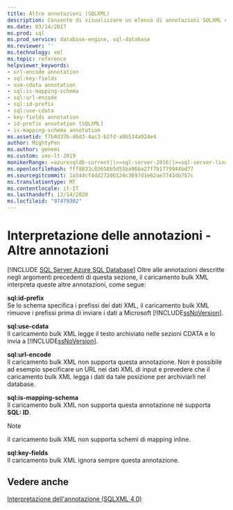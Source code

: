 ```yaml
---
title: Altre annotazioni (SQLXML)
description: Consente di visualizzare un elenco di annotazioni SQLXML con una descrizione del modo in cui ognuno viene interpretato dal caricamento bulk XML.
ms.date: 03/14/2017
ms.prod: sql
ms.prod_service: database-engine, sql-database
ms.reviewer: ''
ms.technology: xml
ms.topic: reference
helpviewer_keywords:
- url-encode annotation
- sql:key-fields
- use-cdata annotation
- sql:is-mapping-schema
- sql:url-encode
- sql:id-prefix
- sql:use-cdata
- key-fields annotation
- id-prefix annotation [SQLXML]
- is-mapping-schema annotation
ms.assetid: f7b4d37b-d6d3-4ac3-b2fd-a0b534a924e4
author: MightyPen
ms.author: genemi
ms.custom: seo-lt-2019
monikerRange: =azuresqldb-current||>=sql-server-2016||>=sql-server-linux-2017||=azuresqldb-mi-current
ms.openlocfilehash: fff8833c03658b5d55ba96ba27f7b1779944bd77
ms.sourcegitcommit: 1a544cf4dd2720b124c3697d1e62ae7741db757c
ms.translationtype: MT
ms.contentlocale: it-IT
ms.lasthandoff: 12/14/2020
ms.locfileid: "97479302"
---
```

# <a name="annotation-interpretation---other-annotations"></a>Interpretazione delle annotazioni - Altre annotazioni
[!INCLUDE [SQL Server Azure SQL Database](../../../includes/applies-to-version/sql-asdb.md)]
  Oltre alle annotazioni descritte negli argomenti precedenti di questa sezione, il caricamento bulk XML interpreta queste altre annotazioni, come segue:  
  
 **sql:id-prefix**  
 Se lo schema specifica i prefissi dei dati XML, il caricamento bulk XML rimuove i prefissi prima di inviare i dati a Microsoft [!INCLUDE[ssNoVersion](../../../includes/ssnoversion-md.md)].  
  
 **sql:use-cdata**  
 Il caricamento bulk XML legge il testo archiviato nelle sezioni CDATA e lo invia a [!INCLUDE[ssNoVersion](../../../includes/ssnoversion-md.md)].  
  
 **sql:url-encode**  
 Il caricamento bulk XML non supporta questa annotazione. Non è possibile ad esempio specificare un URL nei dati XML di input e prevedere che il caricamento bulk XML legga i dati da tale posizione per archiviarli nel database.  
  
 **sql:is-mapping-schema**  
 Il caricamento bulk XML non supporta questa annotazione né supporta **SQL: ID**.  
  
> [!NOTE]  
>  Il caricamento bulk XML non supporta schemi di mapping inline.  
  
 **sql:key-fields**  
 Il caricamento bulk XML ignora sempre questa annotazione.  
  
## <a name="see-also"></a>Vedere anche  
 [Interpretazione dell'annotazione &#40;SQLXML 4,0&#41;](../../../relational-databases/sqlxml-annotated-xsd-schemas-xpath-queries/bulk-load-xml/annotation-interpretation-sqlxml-4-0.md)  
  
  
